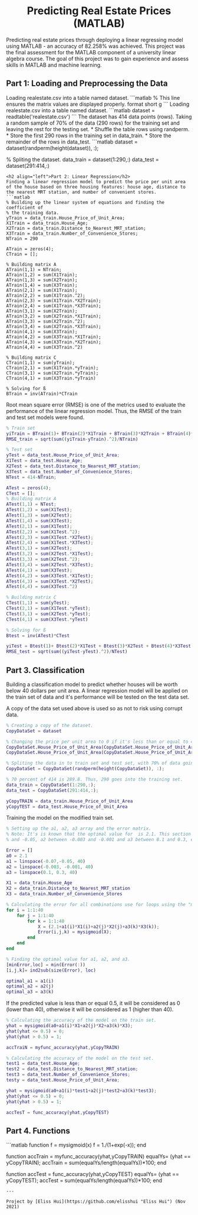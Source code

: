 <h1 align="center">Predicting Real Estate Prices (MATLAB)</h1>
Predicting real estate prices through deploying a linear regressing model using MATLAB - an accuracy of 82.258% was achieved. This project was the final assessment for the MATLAB component of a university linear algebra course. The goal of this project was to gain experience and assess skills in MATLAB and machine learning.

<h2 align="left">Part 1: Loading and Preprocessing the Data</h2>
Loading realestate.csv into a table named dataset.
```matlab
% This line ensures the matrix values are displayed properly.
format short g
```
Loading realestate.csv into a table named dataset.
```matlab
dataset = readtable('realestate.csv')
```
The dataset has 414 data points (rows). 
Taking a random sample of 70% of the data (290 rows) for the training set and leaving the rest for the testing set.
* Shuffle the table rows using randperm.
* Store the first 290 rows in the training set in data_train.
* Store the remainder of the rows in data_test.
```matlab
dataset = dataset(randperm(height(dataset)), :);

% Spliting the dataset.
data_train = dataset(1:290,:)
data_test = dataset(291:414,:)
```
<h2 align="left">Part 2: Linear Regression</h2>
Finding a linear regression model to predict the price per unit area of the house based on three housing features: house age, distance to the nearest MRT station, and number of convenient stores.
```matlab
% Building up the linear system of equations and finding the coefficient of
% the training data.
yTrain = data_train.House_Price_of_Unit_Area;
X1Train = data_train.House_Age;
X2Train = data_train.Distance_to_Nearest_MRT_station;
X3Train = data_train.Number_of_Convenience_Stores;
NTrain = 290

ATrain = zeros(4);
CTrain = [];

% Building matrix A
ATrain(1,1) = NTrain;
ATrain(1,2) = sum(X1Train);
ATrain(1,3) = sum(X2Train);
ATrain(1,4) = sum(X3Train);
ATrain(2,1) = sum(X1Train);
ATrain(2,2) = sum(X1Train.^2);
ATrain(2,3) = sum(X1Train.*X2Train);
ATrain(2,4) = sum(X1Train.*X3Train);
ATrain(3,1) = sum(X2Train);
ATrain(3,2) = sum(X2Train.*X1Train);
ATrain(3,3) = sum(X2Train.^2);
ATrain(3,4) = sum(X2Train.*X3Train);
ATrain(4,1) = sum(X3Train);
ATrain(4,2) = sum(X3Train.*X1Train);
ATrain(4,3) = sum(X3Train.*X2Train);
ATrain(4,4) = sum(X3Train.^2)

% Building matrix C
CTrain(1,1) = sum(yTrain);
CTrain(2,1) = sum(X1Train.*yTrain);
CTrain(3,1) = sum(X2Train.*yTrain);
CTrain(4,1) = sum(X3Train.*yTrain)

% Solving for ß
BTrain = inv(ATrain)*CTrain
```
Root mean square error (RMSE) is one of the metrics used to evaluate the performance of the linear regression model. Thus, the RMSE of the train and test set models were found.
```matlab
% Train set
yiTrain = BTrain(1)+ BTrain(2)*X1Train + BTrain(3)*X2Train + BTrain(4)*X3Train;
RMSE_train = sqrt(sum((yiTrain-yTrain).^2)/NTrain)

% Test set
yTest = data_test.House_Price_of_Unit_Area;
X1Test = data_test.House_Age;
X2Test = data_test.Distance_to_Nearest_MRT_station;
X3Test = data_test.Number_of_Convenience_Stores;
NTest = 414-NTrain;

ATest = zeros(4);
CTest = [];
% Building matrix A
ATest(1,1) = NTest;
ATest(1,2) = sum(X1Test);
ATest(1,3) = sum(X2Test);
ATest(1,4) = sum(X3Test);
ATest(2,1) = sum(X1Test);
ATest(2,2) = sum(X1Test.^2);
ATest(2,3) = sum(X1Test.*X2Test);
ATest(2,4) = sum(X1Test.*X3Test);
ATest(3,1) = sum(X2Test);
ATest(3,2) = sum(X2Test.*X1Test);
ATest(3,3) = sum(X2Test.^2);
ATest(3,4) = sum(X2Test.*X3Test);
ATest(4,1) = sum(X3Test);
ATest(4,2) = sum(X3Test.*X1Test);
ATest(4,3) = sum(X3Test.*X2Test);
ATest(4,4) = sum(X3Test.^2)

% Building matrix C
CTest(1,1) = sum(yTest);
CTest(2,1) = sum(X1Test.*yTest);
CTest(3,1) = sum(X2Test.*yTest);
CTest(4,1) = sum(X3Test.*yTest)

% Solving for ß
Btest = inv(ATest)*CTest 

yiTest = Btest(1)+ Btest(2)*X1Test + Btest(3)*X2Test + Btest(4)*X3Test;
RMSE_test = sqrt(sum((yiTest-yTest).^2)/NTest)
```
<h2 align="left">Part 3. Classification</h2>
Building a classification model to predict whether houses will be worth below 40 dollars per unit area. A linear regression model will be applied on the train set of data and it's performance will be tested on the test data set.

A copy of the data set used above is used so as not to risk using corrupt data.
```matlab
% Creating a copy of the dataset.
CopyDataSet = dataset

% Changing the price per unit area to 0 if it's less than or equal to 40 and changing it to 1 if it's more than 40.
CopyDataSet.House_Price_of_Unit_Area(CopyDataSet.House_Price_of_Unit_Area <= 40) = 0
CopyDataSet.House_Price_of_Unit_Area(CopyDataSet.House_Price_of_Unit_Area > 40) = 1

% Spliting the data in to train set and test set, with 70% of data going to train set.
CopyDataSet = CopyDataSet(randperm(height(CopyDataSet)), :);

% 70 percent of 414 is 289.8. Thus, 290 goes into the training set.
data_train = CopyDataSet(1:290,:);
data_test = CopyDataSet(291:414,:);

yCopyTRAIN = data_train.House_Price_of_Unit_Area
yCopyTEST = data_test.House_Price_of_Unit_Area
```
Training the model on the modified train set.
```matlab
% Setting up the a1, a2, a3 array and the error matrix.
% Note: It's is known that the optimal value for  is 2.1. This section serves to search for optimal values for a1 between -0.07
% and -0.05, a2 between -0.003 and -0.001 and a3 between 0.1 and 0.3, each with a step-space of 40.

Error = []
a0 = 2.1
a1 = linspace(-0.07,-0.05, 40)
a2 = linspace(-0.003, -0.001, 40)
a3 = linspace(0.1, 0.3, 40)

X1 = data_train.House_Age
X2 = data_train.Distance_to_Nearest_MRT_station
X3 = data_train.Number_of_Convenience_Stores
```
```matlab
% Calculating the error for all combinations use for loops using the "mysigmoid" function created in the function section (Part 4).
for i = 1:1:40
    for j = 1:1:40
        for k = 1:1:40
            X = (2.1+a1(i)*X1(i)+a2(j)*X2(j)+a3(k)*X3(k));
            Error(i,j,k) = mysigmoid(X);
        end
    end
end
```
```matlab
% Finding the optimal value for a1, a2, and a3.
[minError,loc] = min(Error(:))
[i,j,k]= ind2sub(size(Error), loc)

optimal_a1 = a1(i)
optimal_a2 = a2(j)
optimal_a3 = a3(k)
```
If the predicted value is less than or equal 0.5, it will be considered as 0 (lower than 40), otherwise it will be considered as 1 (higher than 40).
```matlab
% Calculating the accuracy of the model on the train set.
yhat = mysigmoid(a0+a1(i)*X1+a2(j)*X2+a3(k)*X3);
yhat(yhat <= 0.5) = 0;
yhat(yhat > 0.5) = 1;

accTraiN = myfunc_accuracy(yhat,yCopyTRAIN)

% Calculating the accuracy of the model on the test set.
test1 = data_test.House_Age;
test2 = data_test.Distance_to_Nearest_MRT_station;
test3 = data_test.Number_of_Convenience_Stores;
testy = data_test.House_Price_of_Unit_Area;

yhat = mysigmoid(a0+a1(i)*test1+a2(j)*test2+a3(k)*test3);
yhat(yhat <= 0.5) = 0;
yhat(yhat > 0.5) = 1;

accTesT = func_accuracy(yhat,yCopyTEST)
```

<h2 align="left">Part 4. Functions</h2>
```matlab
function f = mysigmoid(x)
    f = 1./(1+exp(-x));
end

function accTrain = myfunc_accuracy(yhat,yCopyTRAIN)
equalYs= (yhat == yCopyTRAIN);
accTrain = sum(equalYs/length(equalYs))*100;
end

function accTest = func_accuracy(yhat,yCopyTEST)
equalYs= (yhat == yCopyTEST);
accTest = sum(equalYs/length(equalYs))*100;
end
```
---

Project by [Eliss Hui](https://github.com/elisshui "Eliss Hui") (Nov 2021)
